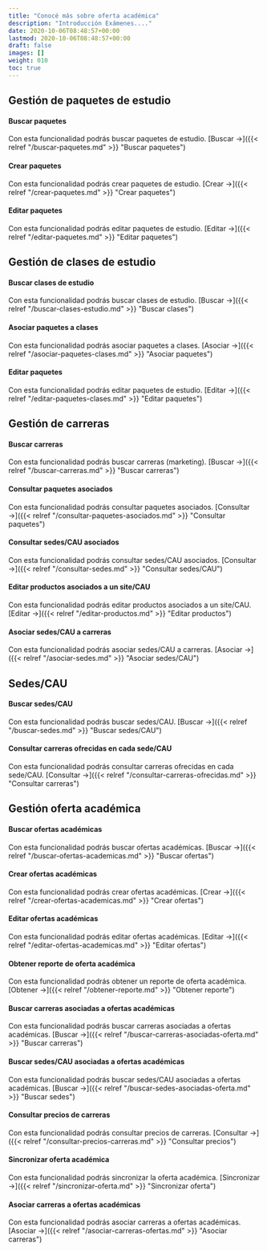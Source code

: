```yaml
---
title: "Conocé más sobre oferta académica"
description: "Introducción Exámenes...."
date: 2020-10-06T08:48:57+00:00
lastmod: 2020-10-06T08:48:57+00:00
draft: false
images: []
weight: 010
toc: true
---
```


## Gestión de paquetes de estudio

#### Buscar paquetes

Con esta funcionalidad podrás buscar paquetes de estudio. [Buscar →]({{< relref "/buscar-paquetes.md" >}} "Buscar paquetes")

#### Crear paquetes

Con esta funcionalidad podrás crear paquetes de estudio. [Crear →]({{< relref "/crear-paquetes.md" >}} "Crear paquetes")

#### Editar paquetes

Con esta funcionalidad podrás editar paquetes de estudio. [Editar →]({{< relref "/editar-paquetes.md" >}} "Editar paquetes")

## Gestión de clases de estudio

#### Buscar clases de estudio

Con esta funcionalidad podrás buscar clases de estudio. [Buscar →]({{< relref "/buscar-clases-estudio.md" >}} "Buscar clases")

#### Asociar paquetes a clases

Con esta funcionalidad podrás asociar paquetes a clases. [Asociar →]({{< relref "/asociar-paquetes-clases.md" >}} "Asociar paquetes")

#### Editar paquetes

Con esta funcionalidad podrás editar paquetes de estudio. [Editar →]({{< relref "/editar-paquetes-clases.md" >}} "Editar paquetes")

## Gestión de carreras

#### Buscar carreras

Con esta funcionalidad podrás buscar carreras (marketing). [Buscar →]({{< relref "/buscar-carreras.md" >}} "Buscar carreras")

#### Consultar paquetes asociados

Con esta funcionalidad podrás consultar paquetes asociados. [Consultar →]({{< relref "/consultar-paquetes-asociados.md" >}} "Consultar paquetes")

#### Consultar sedes/CAU asociados

Con esta funcionalidad podrás consultar sedes/CAU asociados. [Consultar →]({{< relref "/consultar-sedes.md" >}} "Consultar sedes/CAU")

#### Editar productos asociados a un site/CAU

Con esta funcionalidad podrás editar productos asociados a un site/CAU. [Editar →]({{< relref "/editar-productos.md" >}} "Editar productos")

#### Asociar sedes/CAU a carreras

Con esta funcionalidad podrás asociar sedes/CAU a carreras. [Asociar →]({{< relref "/asociar-sedes.md" >}} "Asociar sedes/CAU")

## Sedes/CAU

#### Buscar sedes/CAU

Con esta funcionalidad podrás buscar sedes/CAU. [Buscar →]({{< relref "/buscar-sedes.md" >}} "Buscar sedes/CAU")

#### Consultar carreras ofrecidas en cada sede/CAU

Con esta funcionalidad podrás consultar carreras ofrecidas en cada sede/CAU. [Consultar →]({{< relref "/consultar-carreras-ofrecidas.md" >}} "Consultar carreras")

## Gestión oferta académica

#### Buscar ofertas académicas

Con esta funcionalidad podrás buscar ofertas académicas. [Buscar →]({{< relref "/buscar-ofertas-academicas.md" >}} "Buscar ofertas")

#### Crear ofertas académicas

Con esta funcionalidad podrás crear ofertas académicas. [Crear →]({{< relref "/crear-ofertas-academicas.md" >}} "Crear ofertas")

#### Editar ofertas académicas

Con esta funcionalidad podrás editar ofertas académicas. [Editar →]({{< relref "/editar-ofertas-academicas.md" >}} "Editar ofertas")

#### Obtener reporte de oferta académica

Con esta funcionalidad podrás obtener un reporte de oferta académica. [Obtener →]({{< relref "/obtener-reporte.md" >}} "Obtener reporte")

#### Buscar carreras asociadas a ofertas académicas

Con esta funcionalidad podrás buscar carreras asociadas a ofertas académicas. [Buscar →]({{< relref "/buscar-carreras-asociadas-oferta.md" >}} "Buscar carreras")

#### Buscar sedes/CAU asociadas a ofertas académicas

Con esta funcionalidad podrás buscar sedes/CAU asociadas a ofertas académicas. [Buscar →]({{< relref "/buscar-sedes-asociadas-oferta.md" >}} "Buscar sedes")

#### Consultar precios de carreras

Con esta funcionalidad podrás consultar precios de carreras. [Consultar →]({{< relref "/consultar-precios-carreras.md" >}} "Consultar precios")

#### Sincronizar oferta académica

Con esta funcionalidad podrás sincronizar la oferta académica. [Sincronizar →]({{< relref "/sincronizar-oferta.md" >}} "Sincronizar oferta")

#### Asociar carreras a ofertas académicas

Con esta funcionalidad podrás asociar carreras a ofertas académicas. [Asociar →]({{< relref "/asociar-carreras-ofertas.md" >}} "Asociar carreras")
